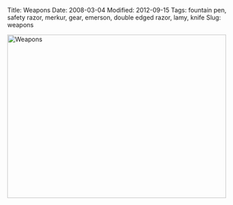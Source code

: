 Title: Weapons
Date: 2008-03-04
Modified: 2012-09-15
Tags: fountain pen, safety razor, merkur, gear, emerson, double edged razor, lamy, knife
Slug: weapons

<a href="http://www.flickr.com/photos/pigmonkey/2310899809/" title="Weapons by Pig Monkey, on Flickr"><img src="http://farm4.static.flickr.com/3099/2310899809_b9b88fd9fd.jpg" width="500" height="375" alt="Weapons" /></a>
